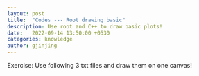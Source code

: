 ```yaml
---
layout: post
title:  "Codes --- Root drawing basic"
description: Use root and C++ to draw basic plots!
date:   2022-09-14 13:50:00 +0530
categories: knowledge
author: gjinjing
---
```



Exercise: Use following 3 txt files and draw them on one canvas!

